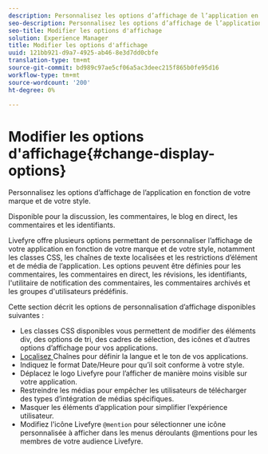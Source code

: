 ```yaml
---
description: Personnalisez les options d’affichage de l’application en fonction de votre marque et de votre style.
seo-description: Personnalisez les options d’affichage de l’application en fonction de votre marque et de votre style.
seo-title: Modifier les options d'affichage
solution: Experience Manager
title: Modifier les options d'affichage
uuid: 121bb921-d9a7-4925-ab46-8e3d7dd0cbfe
translation-type: tm+mt
source-git-commit: bd989c97ae5cf06a5ac3deec215f865b0fe95d16
workflow-type: tm+mt
source-wordcount: '200'
ht-degree: 0%

---
```



# Modifier les options d&#39;affichage{#change-display-options}

Personnalisez les options d’affichage de l’application en fonction de votre marque et de votre style.

Disponible pour la discussion, les commentaires, le blog en direct, les commentaires et les identifiants.

Livefyre offre plusieurs options permettant de personnaliser l’affichage de votre application en fonction de votre marque et de votre style, notamment les classes CSS, les chaînes de texte localisées et les restrictions d’élément et de média de l’application. Les options peuvent être définies pour les commentaires, les commentaires en direct, les révisions, les identifiants, l&#39;utilitaire de notification des commentaires, les commentaires archivés et les groupes d&#39;utilisateurs prédéfinis.

Cette section décrit les options de personnalisation d’affichage disponibles suivantes :

* Les classes CSS disponibles vous permettent de modifier des éléments div, des options de tri, des cadres de sélection, des icônes et d’autres options d’affichage pour vos applications.
* [Localisez ](/help/using/c-settings-other/c-translation-sets/c-localize-strings.md) Chaînes pour définir la langue et le ton de vos applications.
* Indiquez le format Date/Heure pour qu’il soit conforme à votre style.
* Déplacez le logo Livefyre pour l’afficher de manière moins visible sur votre application.
* Restreindre les médias pour empêcher les utilisateurs de télécharger des types d’intégration de médias spécifiques.
* Masquer les éléments d’application pour simplifier l’expérience utilisateur.
* Modifiez l&#39;icône Livefyre `@mention` pour sélectionner une icône personnalisée à afficher dans les menus déroulants @mentions pour les membres de votre audience Livefyre.

